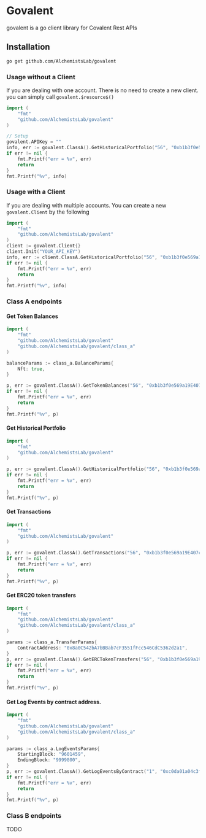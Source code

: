 # Govalent

govalent is a go client library for Covalent Rest APIs

## Installation

```sh
go get github.com/AlchemistsLab/govalent
```

### Usage without a Client

If you are dealing with one account. There is no need to create a new client. you can simply call `govalent.$resource$()`

```go
import (
	"fmt"
	"github.com/AlchemistsLab/govalent"
)

// Setup
govalent.APIKey = ""
info, err := govalent.ClassA().GetHistoricalPortfolio("56", "0xb1b3f0e569a19E407cEb7bFAEA3486F0D9d2488B")
if err != nil {
	fmt.Printf("err = %v", err)
	return
}
fmt.Printf("%v", info)
```

### Usage with a Client

If you are dealing with multiple accounts. You can create a new `govalent.Client` by the following

```go
import (
    "fmt"
    "github.com/AlchemistsLab/govalent"
)
client := govalent.Client{}
client.Init("YOUR_API_KEY")
info, err := client.ClassA.GetHistoricalPortfolio("56", "0xb1b3f0e569a19E407cEb7bFAEA3486F0D9d2488B")
if err != nil {
	fmt.Printf("err = %v", err)
	return
}
fmt.Printf("%v", info)
```

### Class A endpoints

#### Get Token Balances 

```go
import (
    "fmt"
    "github.com/AlchemistsLab/govalent"
    "github.com/AlchemistsLab/govalent/class_a"
)

balanceParams := class_a.BalanceParams{
	Nft: true,
}

p, err := govalent.ClassA().GetTokenBalances("56", "0xb1b3f0e569a19E407cEb7bFAEA3486F0D9d2488B", balanceParams)
if err != nil {
	fmt.Printf("err = %v", err)
	return
}
fmt.Printf("%v", p)
```

#### Get Historical Portfolio

```go
import (
    "fmt"
    "github.com/AlchemistsLab/govalent"
)

p, err := govalent.ClassA().GetHistoricalPortfolio("56", "0xb1b3f0e569a19E407cEb7bFAEA3486F0D9d2488B")
if err != nil {
	fmt.Printf("err = %v", err)
	return
}
fmt.Printf("%v", p)
```

#### Get Transactions

```go
import (
    "fmt"
    "github.com/AlchemistsLab/govalent"
)

p, err := govalent.ClassA().GetTransactions("56", "0xb1b3f0e569a19E407cEb7bFAEA3486F0D9d2488B")
if err != nil {
	fmt.Printf("err = %v", err)
	return
}
fmt.Printf("%v", p)
```

#### Get ERC20 token transfers

```go
import (
    "fmt"
    "github.com/AlchemistsLab/govalent"
    "github.com/AlchemistsLab/govalent/class_a"
)

params := class_a.TransferParams{
    ContractAddress: "0x8a0C542bA7bBBab7cF3551fFcc546CdC5362d2a1",
}
p, err := govalent.ClassA().GetERCTokenTransfers("56", "0xb1b3f0e569a19E407cEb7bFAEA3486F0D9d2488B", params)
if err != nil {
    fmt.Printf("err = %v", err)
    return
}
fmt.Printf("%v", p)
```

#### Get Log Events by contract address.

```go
import (
    "fmt"
    "github.com/AlchemistsLab/govalent"
    "github.com/AlchemistsLab/govalent/class_a"
)

params := class_a.LogEventsParams{
    StartingBlock: "9601459",
    EndingBlock: "9999800",
}
p, err := govalent.ClassA().GetLogEventsByContract("1", "0xc0da01a04c3f3e0be433606045bb7017a7323e38", params)
if err != nil {
    fmt.Printf("err = %v", err)
    return
}
fmt.Printf("%v", p)
```

### Class B endpoints

TODO
